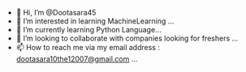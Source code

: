 - 👋 Hi, I’m @Dootasara45
- 👀 I’m interested in learning MachineLearning ...
- 🌱 I’m currently learning Python Language...
- 💞️ I’m looking to collaborate with companies looking for freshers ...
- 📫 How to reach me via my email address : dootasara10the12007@gmail.com ...

<!---
Dootasara45/Dootasara45 is a ✨ special ✨ repository because its `README.md` (this file) appears on your GitHub profile.
You can click the Preview link to take a look at your changes.
--->
